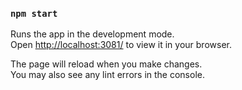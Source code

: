 ### `npm start`

Runs the app in the development mode.\
Open [http://localhost:3081/](http://localhost:3081/) to view it in your browser.

The page will reload when you make changes.\
You may also see any lint errors in the console.
